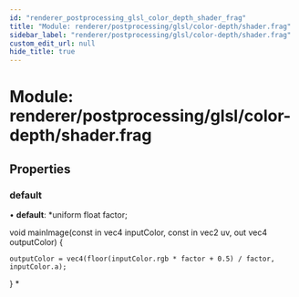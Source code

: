 ```yaml
---
id: "renderer_postprocessing_glsl_color_depth_shader_frag"
title: "Module: renderer/postprocessing/glsl/color-depth/shader.frag"
sidebar_label: "renderer/postprocessing/glsl/color-depth/shader.frag"
custom_edit_url: null
hide_title: true
---
```


# Module: renderer/postprocessing/glsl/color-depth/shader.frag

## Properties

### default

• **default**: *uniform float factor;

void mainImage(const in vec4 inputColor, const in vec2 uv, out vec4 outputColor) {

	outputColor = vec4(floor(inputColor.rgb * factor + 0.5) / factor, inputColor.a);

}
*
